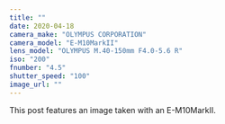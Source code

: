 ```yaml
---
title: ""
date: 2020-04-18
camera_make: "OLYMPUS CORPORATION"
camera_model: "E-M10MarkII"
lens_model: "OLYMPUS M.40-150mm F4.0-5.6 R"
iso: "200"
fnumber: "4.5"
shutter_speed: "100"
image_url: ""
---
```


This post features an image taken with an E-M10MarkII.